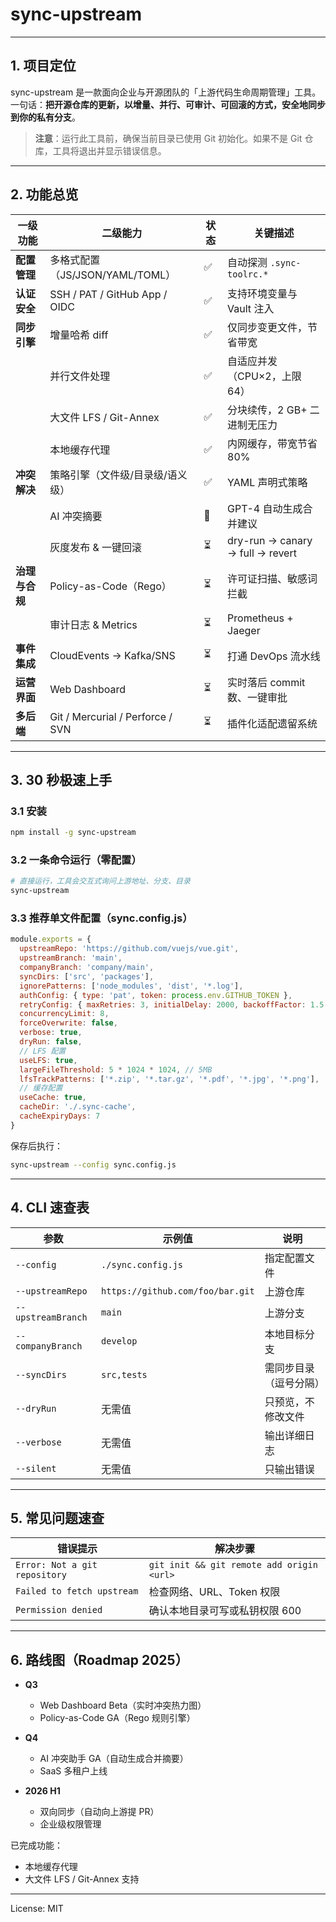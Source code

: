 # sync-upstream

---

## 1. 项目定位
sync-upstream 是一款面向企业与开源团队的「上游代码生命周期管理」工具。
一句话：**把开源仓库的更新，以增量、并行、可审计、可回滚的方式，安全地同步到你的私有分支**。
> **注意**：运行此工具前，确保当前目录已使用 Git 初始化。如果不是 Git 仓库，工具将退出并显示错误信息。
---

## 2. 功能总览

| 一级功能 | 二级能力 | 状态 | 关键描述 |
|---|---|---|---|
| **配置管理** | 多格式配置（JS/JSON/YAML/TOML） | ✅ | 自动探测 `.sync-toolrc.*` |
| **认证安全** | SSH / PAT / GitHub App / OIDC | ✅ | 支持环境变量与 Vault 注入 |
| **同步引擎** | 增量哈希 diff | ✅ | 仅同步变更文件，节省带宽 |
|  | 并行文件处理 | ✅ | 自适应并发（CPU×2，上限 64） |
|  | 大文件 LFS / Git-Annex | ✅ | 分块续传，2 GB+ 二进制无压力 |
|  | 本地缓存代理 | ✅ | 内网缓存，带宽节省 80% |
| **冲突解决** | 策略引擎（文件级/目录级/语义级） | ✅ | YAML 声明式策略 |
|  | AI 冲突摘要 | 🧪 | GPT-4 自动生成合并建议 |
|  | 灰度发布 & 一键回滚 | ⏳ | dry-run → canary → full → revert |
| **治理与合规** | Policy-as-Code（Rego） | ⏳ | 许可证扫描、敏感词拦截 |
|  | 审计日志 & Metrics | ⏳ | Prometheus + Jaeger |
| **事件集成** | CloudEvents → Kafka/SNS | ⏳ | 打通 DevOps 流水线 |
| **运营界面** | Web Dashboard | ⏳ | 实时落后 commit 数、一键审批 |
| **多后端** | Git / Mercurial / Perforce / SVN | ⏳ | 插件化适配遗留系统 |

---

## 3. 30 秒极速上手

### 3.1 安装
```bash
npm install -g sync-upstream
```

### 3.2 一条命令运行（零配置）
```bash
# 直接运行，工具会交互式询问上游地址、分支、目录
sync-upstream
```

### 3.3 推荐单文件配置（sync.config.js）
```js
module.exports = {
  upstreamRepo: 'https://github.com/vuejs/vue.git',
  upstreamBranch: 'main',
  companyBranch: 'company/main',
  syncDirs: ['src', 'packages'],
  ignorePatterns: ['node_modules', 'dist', '*.log'],
  authConfig: { type: 'pat', token: process.env.GITHUB_TOKEN },
  retryConfig: { maxRetries: 3, initialDelay: 2000, backoffFactor: 1.5 },
  concurrencyLimit: 8,
  forceOverwrite: false,
  verbose: true,
  dryRun: false,
  // LFS 配置
  useLFS: true,
  largeFileThreshold: 5 * 1024 * 1024, // 5MB
  lfsTrackPatterns: ['*.zip', '*.tar.gz', '*.pdf', '*.jpg', '*.png'],
  // 缓存配置
  useCache: true,
  cacheDir: './.sync-cache',
  cacheExpiryDays: 7
}
```
保存后执行：
```bash
sync-upstream --config sync.config.js
```

---

## 4. CLI 速查表

| 参数 | 示例值 | 说明 |
|---|---|---|
| `--config` | `./sync.config.js` | 指定配置文件 |
| `--upstreamRepo` | `https://github.com/foo/bar.git` | 上游仓库 |
| `--upstreamBranch` | `main` | 上游分支 |
| `--companyBranch` | `develop` | 本地目标分支 |
| `--syncDirs` | `src,tests` | 需同步目录（逗号分隔） |
| `--dryRun` | 无需值 | 只预览，不修改文件 |
| `--verbose` | 无需值 | 输出详细日志 |
| `--silent` | 无需值 | 只输出错误 |

---

## 5. 常见问题速查

| 错误提示 | 解决步骤 |
|---|---|
| `Error: Not a git repository` | `git init && git remote add origin <url>` |
| `Failed to fetch upstream` | 检查网络、URL、Token 权限 |
| `Permission denied` | 确认本地目录可写或私钥权限 600 |

---

## 6. 路线图（Roadmap 2025）

- **Q3**
  - Web Dashboard Beta（实时冲突热力图）
  - Policy-as-Code GA（Rego 规则引擎）

- **Q4**
  - AI 冲突助手 GA（自动生成合并摘要）
  - SaaS 多租户上线

- **2026 H1**
  - 双向同步（自动向上游提 PR）
  - 企业级权限管理

已完成功能：
- 本地缓存代理
- 大文件 LFS / Git-Annex 支持

---

License: MIT
